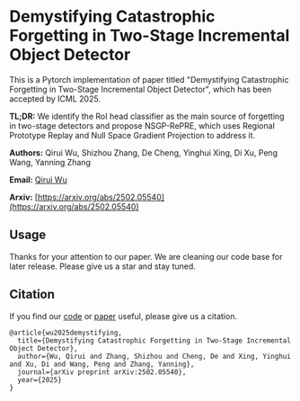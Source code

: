# Demystifying Catastrophic Forgetting in Two-Stage Incremental Object Detector

This is a Pytorch implementation of paper titled "Demystifying Catastrophic Forgetting in Two-Stage Incremental Object Detector", which has been accepted by ICML 2025.

**TL;DR:** We identify the RoI head classifier as the main source of forgetting in two-stage detectors and propose NSGP-RePRE, which uses Regional Prototype Replay and Null Space Gradient Projection to address it.

**Authors:** Qirui Wu, Shizhou Zhang, De Cheng, Yinghui Xing, Di Xu, Peng Wang, Yanning Zhang

**Email:** [Qirui Wu](wuqirui@mail.nwpu.edu.cn)

**Arxiv:** [https://arxiv.org/abs/2502.05540](https://arxiv.org/abs/2502.05540)

## Usage

Thanks for your attention to our paper. We are cleaning our code base for later release. Please give us a star and stay tuned.

## Citation

If you find our [code](https://github.com/fanrena/NSGP-RePRE) or [paper](https://arxiv.org/abs/2502.05540) useful, please give us a citation.

```
@article{wu2025demystifying,
  title={Demystifying Catastrophic Forgetting in Two-Stage Incremental Object Detector},
  author={Wu, Qirui and Zhang, Shizhou and Cheng, De and Xing, Yinghui and Xu, Di and Wang, Peng and Zhang, Yanning},
  journal={arXiv preprint arXiv:2502.05540},
  year={2025}
}

```
